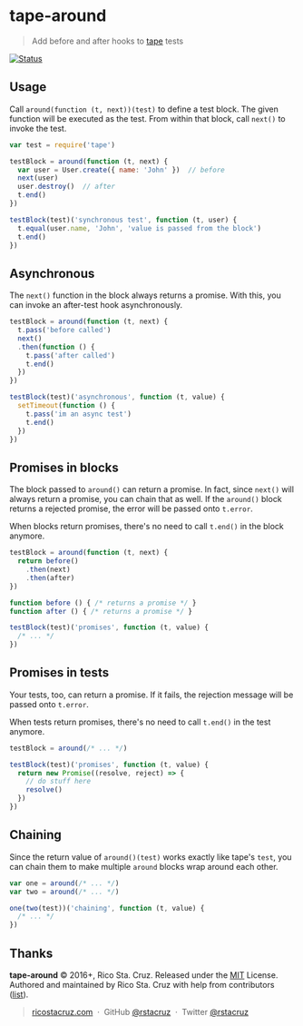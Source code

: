 # tape-around

> Add before and after hooks to [tape][] tests

[![Status](https://travis-ci.org/rstacruz/tape-around.svg?branch=master)](https://travis-ci.org/rstacruz/tape-around "See test builds")

[tape]: https://github.com/substack/tape

## Usage

Call `around(function (t, next))(test)` to define a test block. The given function will be executed as the test. From within that block, call `next()` to invoke the test.

```js
var test = require('tape')

testBlock = around(function (t, next) {
  var user = User.create({ name: 'John' })  // before
  next(user)
  user.destroy()  // after
  t.end()
})

testBlock(test)('synchronous test', function (t, user) {
  t.equal(user.name, 'John', 'value is passed from the block')
  t.end()
})
```

## Asynchronous

The `next()` function in the block always returns a promise. With this, you can invoke an after-test hook asynchronously.

```js
testBlock = around(function (t, next) {
  t.pass('before called')
  next()
  .then(function () {
    t.pass('after called')
    t.end()
  })
})

testBlock(test)('asynchronous', function (t, value) {
  setTimeout(function () {
    t.pass('im an async test')
    t.end()
  })
})
```

## Promises in blocks

The block passed to `around()` can return a promise. In fact, since `next()` will always return a promise, you can chain that as well. If the `around()` block returns a rejected promise, the error will be passed onto `t.error`.

When blocks return promises, there's no need to call `t.end()` in the block anymore.

```js
testBlock = around(function (t, next) {
  return before()
    .then(next)
    .then(after)
})

function before () { /* returns a promise */ }
function after () { /* returns a promise */ }

testBlock(test)('promises', function (t, value) {
  /* ... */
})
```

## Promises in tests

Your tests, too, can return a promise. If it fails, the rejection message will be passed onto `t.error`.

When tests return promises, there's no need to call `t.end()` in the test anymore.

```js
testBlock = around(/* ... */)

testBlock(test)('promises', function (t, value) {
  return new Promise((resolve, reject) => {
    // do stuff here
    resolve()
  })
})
```

## Chaining

Since the return value of `around()(test)` works exactly like tape's `test`, you can chain them to make multiple `around` blocks wrap around each other.

```js
var one = around(/* ... */)
var two = around(/* ... */)

one(two(test))('chaining', function (t, value) {
  /* ... */
})
```

## Thanks

**tape-around** © 2016+, Rico Sta. Cruz. Released under the [MIT] License.<br>
Authored and maintained by Rico Sta. Cruz with help from contributors ([list][contributors]).

> [ricostacruz.com](http://ricostacruz.com) &nbsp;&middot;&nbsp;
> GitHub [@rstacruz](https://github.com/rstacruz) &nbsp;&middot;&nbsp;
> Twitter [@rstacruz](https://twitter.com/rstacruz)

[MIT]: http://mit-license.org/
[contributors]: http://github.com/rstacruz/tape-around/contributors

